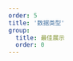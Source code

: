 ```yaml
---
order: 5
title: '数据类型'
group: 
  title: 最佳展示
  order: 0
---
```


<code src='./demo/valueType.tsx'></code>
